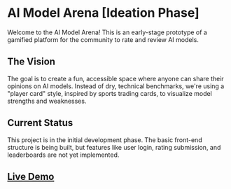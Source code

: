 # AI Model Arena [Ideation Phase]

Welcome to the AI Model Arena! This is an early-stage prototype of a gamified platform for the community to rate and review AI models.

## The Vision

The goal is to create a fun, accessible space where anyone can share their opinions on AI models. Instead of dry, technical benchmarks, we're using a "player card" style, inspired by sports trading cards, to visualize model strengths and weaknesses.

## Current Status

This project is in the initial development phase. The basic front-end structure is being built, but features like user login, rating submission, and leaderboards are not yet implemented.

## [Live Demo](https://technejad.github.io/ai_model_arena/)
